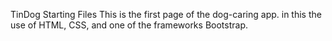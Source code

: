 TinDog Starting Files
This is the first page of the dog-caring app.
in this the use of HTML, CSS, and one of the frameworks Bootstrap.
